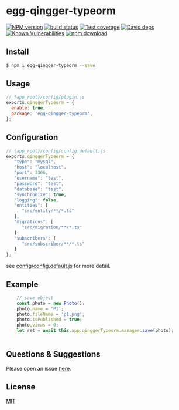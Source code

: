 # egg-qingger-typeorm

[![NPM version][npm-image]][npm-url]
[![build status][travis-image]][travis-url]
[![Test coverage][codecov-image]][codecov-url]
[![David deps][david-image]][david-url]
[![Known Vulnerabilities][snyk-image]][snyk-url]
[![npm download][download-image]][download-url]

[npm-image]: https://img.shields.io/npm/v/egg-qingger-typeorm.svg?style=flat-square
[npm-url]: https://npmjs.org/package/egg-qingger-typeorm
[travis-image]: https://img.shields.io/travis/eggjs/egg-qingger-typeorm.svg?style=flat-square
[travis-url]: https://travis-ci.org/eggjs/egg-qingger-typeorm
[codecov-image]: https://img.shields.io/codecov/c/github/eggjs/egg-qingger-typeorm.svg?style=flat-square
[codecov-url]: https://codecov.io/github/eggjs/egg-qingger-typeorm?branch=master
[david-image]: https://img.shields.io/david/eggjs/egg-qingger-typeorm.svg?style=flat-square
[david-url]: https://david-dm.org/eggjs/egg-qingger-typeorm
[snyk-image]: https://snyk.io/test/npm/egg-qingger-typeorm/badge.svg?style=flat-square
[snyk-url]: https://snyk.io/test/npm/egg-qingger-typeorm
[download-image]: https://img.shields.io/npm/dm/egg-qingger-typeorm.svg?style=flat-square
[download-url]: https://npmjs.org/package/egg-qingger-typeorm

<!--
Description here.
-->

## Install

```bash
$ npm i egg-qingger-typeorm --save
```

## Usage

```js
// {app_root}/config/plugin.js
exports.qinggerTypeorm = {
  enable: true,
  package: 'egg-qingger-typeorm',
};
```

## Configuration

```js
// {app_root}/config/config.default.js
exports.qinggerTypeorm = {
   "type": "mysql",
   "host": "localhost",
   "port": 3306,
   "username": "test",
   "password": "test",
   "database": "test",
   "synchronize": true,
   "logging": false,
   "entities": [
      "src/entity/**/*.ts"
   ],
   "migrations": [
      "src/migration/**/*.ts"
   ],
   "subscribers": [
      "src/subscriber/**/*.ts"
   ]
};
```

see [config/config.default.js](config/config.default.js) for more detail.

## Example

```javascript
    // save object
    const photo = new Photo();
    photo.name = 'P1';
    photo.fileName = 'p1.png';
    photo.isPublished = true;
    photo.views = 0;
    let ret = await this.app.qinggerTypeorm.manager.save(photo);
    
```

## Questions & Suggestions

Please open an issue [here](https://github.com/eggjs/egg/issues).

## License

[MIT](LICENSE)
